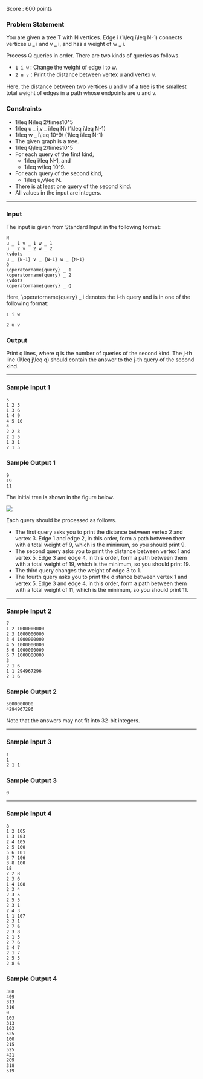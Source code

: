 Score : 600 points

### Problem Statement

You are given a tree T with N vertices.
Edge i (1\leq i\leq N-1) connects vertices u \_ i and v \_ i, and has a weight of w \_ i.

Process Q queries in order. There are two kinds of queries as follows.

* `1 i w` : Change the weight of edge i to w.
* `2 u v`：Print the distance between vertex u and vertex v.

Here, the distance between two vertices u and v of a tree is the smallest total weight of edges in a path whose endpoints are u and v.

### Constraints

* 1\leq N\leq 2\times10^5
* 1\leq u \_ i,v \_ i\leq N\ (1\leq i\leq N-1)
* 1\leq w \_ i\leq 10^9\ (1\leq i\leq N-1)
* The given graph is a tree.
* 1\leq Q\leq 2\times10^5
* For each query of the first kind,
  + 1\leq i\leq N-1, and
  + 1\leq w\leq 10^9.
* For each query of the second kind,
  + 1\leq u,v\leq N.
* There is at least one query of the second kind.
* All values in the input are integers.

---

### Input

The input is given from Standard Input in the following format:

```
N
u _ 1 v _ 1 w _ 1
u _ 2 v _ 2 w _ 2
\vdots
u _ {N-1} v _ {N-1} w _ {N-1}
Q
\operatorname{query} _ 1
\operatorname{query} _ 2
\vdots
\operatorname{query} _ Q
```

Here, \operatorname{query} \_ i denotes the i-th query and is in one of the following format:

```
1 i w
```

```
2 u v
```

### Output

Print q lines, where q is the number of queries of the second kind.
The j-th line (1\leq j\leq q) should contain the answer to the j-th query of the second kind.

---

### Sample Input 1

```
5
1 2 3
1 3 6
1 4 9
4 5 10
4
2 2 3
2 1 5
1 3 1
2 1 5
```

### Sample Output 1

```
9
19
11
```

The initial tree is shown in the figure below.

![](https://img.atcoder.jp/abc294/b11e5bebc4d34f82fc3cd43899df453b.png)

Each query should be processed as follows.

* The first query asks you to print the distance between vertex 2 and vertex 3. Edge 1 and edge 2, in this order, form a path between them with a total weight of 9, which is the minimum, so you should print 9.
* The second query asks you to print the distance between vertex 1 and vertex 5. Edge 3 and edge 4, in this order, form a path between them with a total weight of 19, which is the minimum, so you should print 19.
* The third query changes the weight of edge 3 to 1.
* The fourth query asks you to print the distance between vertex 1 and vertex 5. Edge 3 and edge 4, in this order, form a path between them with a total weight of 11, which is the minimum, so you should print 11.

---

### Sample Input 2

```
7
1 2 1000000000
2 3 1000000000
3 4 1000000000
4 5 1000000000
5 6 1000000000
6 7 1000000000
3
2 1 6
1 1 294967296
2 1 6
```

### Sample Output 2

```
5000000000
4294967296
```

Note that the answers may not fit into 32-bit integers.

---

### Sample Input 3

```
1
1
2 1 1
```

### Sample Output 3

```
0
```

---

### Sample Input 4

```
8
1 2 105
1 3 103
2 4 105
2 5 100
5 6 101
3 7 106
3 8 100
18
2 2 8
2 3 6
1 4 108
2 3 4
2 3 5
2 5 5
2 3 1
2 4 3
1 1 107
2 3 1
2 7 6
2 3 8
2 1 5
2 7 6
2 4 7
2 1 7
2 5 3
2 8 6
```

### Sample Output 4

```
308
409
313
316
0
103
313
103
525
100
215
525
421
209
318
519
```